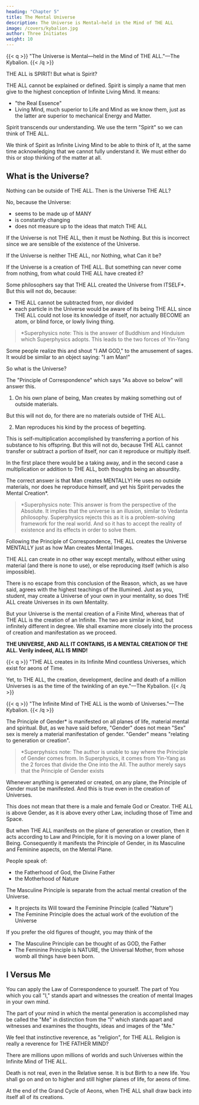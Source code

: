 ```yaml
---
heading: "Chapter 5"
title: The Mental Universe
description: The Universe is Mental—held in the Mind of THE ALL
image: /covers/kybalion.jpg
author: Three Initiates
weight: 10
---
```



{{< q >}}
"The Universe is Mental—held in the Mind of THE ALL."—The Kybalion.
{{< /q >}}


THE ALL is SPIRIT! But what is Spirit? 

<!-- This question cannot be answered, for the reason that its definition is practically that of  -->

THE ALL cannot be explained or defined. Spirit is simply a name that men give to the highest conception of Infinite Living Mind. It means:
- "the Real Essence"
- Living Mind, much superior to Life and Mind as we know them, just as the latter are superior to mechanical Energy and Matter. 

Spirit transcends our understanding. We use the term "Spirit" so we can think of THE ALL. 

<!-- For the purposes of thought and understanding, we are justified in  -->

We think of Spirit as Infinite Living Mind to be able to think of It, at the same time acknowledging that we cannot fully understand it. We must either do this or stop thinking of the matter at all.


## What is the Universe? 

Nothing can be outside of THE ALL. Then is the Universe THE ALL? 

No, because the Universe:
- seems to be made up of MANY
- is constantly changing
- does not measure up to the ideas that match THE ALL

If the Universe is not THE ALL, then it must be Nothing. But this is incorrect since we are sensible of the existence of the Universe. 

If the Universe is neither THE ALL, nor Nothing, what Can it be?

If the Universe<!--  exists at all, or seems to exist, it must proceed in some way from THE ALL—it must be --> is a creation of THE ALL. But something can never come from nothing, from what could THE ALL have created it?

Some philosophers say that THE ALL created the Universe from ITSELF*. But this will not do, because:
- THE ALL cannot be subtracted from, nor divided
- each particle in the Universe would be aware of its being THE ALL since THE ALL could not lose its knowledge of itself, nor actually BECOME an atom, or blind force, or lowly living thing.


> *Superphysics note: This is the answer of Buddhism and Hinduism which Superphysics adopts. This leads to the two forces of Yin-Yang




Some people realize this and shout <!--  men, indeed, realizing that THE ALL is indeed ALL, and also recognizing that they, the men, existed, have jumped to the conclusion that they and THE ALL were identical, and they have filled the air with shouts of --> "I AM GOD," to the amusement of sages. It would be similar to an object saying: "I am Man!"

So what is the Universe?

<!-- , if it be not THE ALL, not yet created by THE ALL having separated itself into fragments? What else can it be— of what else can it be made? This is the great question. Let us examine it carefully. We find here that  -->

The "Principle of Correspondence" which says "As above so below" will answer this. <!--  may be pressed into service at this point. Let us endeavor to get a glimpse of the workings on higher planes by examining those on our own. The Principle of Correspondence must apply to this as well as to other problems. -->

1. On his own plane of being, Man creates by making something out of outside materials. 

But this will not do, for there are no materials outside of THE ALL. 

2. Man reproduces his kind by the process of begetting.

This is self-multiplication accomplished by transferring a portion of his substance to his offspring. But this will not do, because THE ALL cannot transfer or subtract a portion of itself, nor can it reproduce or multiply itself.

In the first place there would be a taking away, and in the second case a multiplication or addition to THE ALL, both thoughts being an absurdity. 


The correct answer is that Man creates MENTALLY! He uses no outside materials, nor does he reproduce himself, and yet his Spirit pervades the Mental Creation*.

> *Superphysics note: This answer is from the perspective of the Absolute. It implies that the universe is an illusion, similar to Vedanta philosophy. Superphysics rejects this as it is a problem-solving framework for the real world. And so it has to accept the reality of existence and its effects in order to solve them. 


Following the Principle of Correspondence, THE ALL creates the Universe MENTALLY just as how Man creates Mental Images. <!-- And, here is where the report of Reason tallies precisely with the report of the Illumined, as shown by their teachings and writings. Such are the teachings of the Wise Men. Such was the Teaching of Hermes. -->

THE ALL can create in no other way except mentally, without either using material (and there is none to use), or else reproducing itself (which is also impossible). 

There is no escape from this conclusion of the Reason, which, as we have said, agrees with the highest teachings of the Illumined. Just as you, student, may create a Universe of your own in your mentality, so does THE ALL create Universes in its own Mentality. 

But your Universe is the mental creation of a Finite Mind, whereas that of THE ALL is the creation of an Infinite. The two are similar in kind, but infinitely different in degree. We shall examine more closely into the process of creation and manifestation as we proceed. 

**THE UNIVERSE, AND ALL IT CONTAINS, IS A MENTAL CREATION OF THE ALL. Verily indeed, ALL IS MIND!**


{{< q >}}
"THE ALL creates in its Infinite Mind countless Universes, which exist for aeons of Time. 

Yet, to THE ALL, the creation, development, decline and death of a million Universes is as the time of the twinkling of an eye."—The Kybalion.
{{< /q >}}


{{< q >}}
"The Infinite Mind of THE ALL is the womb of Universes."—The Kybalion.
{{< /q >}}


The Principle of Gender* is manifested on all planes of life, material mental and spiritual. But, as we have said before, "Gender" does not mean "Sex" sex is merely a material manifestation of gender. "Gender" means "relating to generation or creation". 

> *Superpyhsics note: The author is unable to say where the Principle of Gender comes from. In Superphysics, it comes from Yin-Yang as the 2 forces that divide the One into the All. The author merely says that the Principle of Gender exists



Whenever anything is generated or created, on any plane, the Principle of Gender must be manifested. And this is true even in the creation of Universes.

This does not mean that there is a male and female God or Creator. <!-- That idea is merely a distortion of the ancient teachings on the subject. The true teaching is that --> THE ALL is above Gender, as it is above every other Law, including those of Time and Space. <!-- It is the Law, from which the Laws proceed, and it is not subject to them.  -->

But when THE ALL manifests on the plane of generation or creation, then it acts according to Law and Principle, for it is moving on a lower plane of Being. Consequently it manifests the Principle of Gender, in its Masculine and Feminine aspects, on the Mental Plane.

<!-- This idea may seem startling to some of you who hear it for the first time, but you have all really passively accepted it in your everyday conceptions.  -->

People speak of:
- the Fatherhood of God, the Divine Father
- the Motherhood of Nature

<!-- But, the Hermetic teaching does not imply a real duality—THE ALL is ONE—the Two Aspects are merely aspects of manifestation. The teaching is that  -->

The Masculine Principle is separate from the actual mental creation of the Universe. 
- It projects its Will toward the Feminine Principle (called "Nature")
- The Feminine Principle does the actual work of the evolution of the Universe

<!-- , from simple "centers of activity" on to man, and then on and on still higher, all according to well-established and firmly enforced Laws of Nature.  -->

If you prefer the old figures of thought, you may think of the 

- The Masculine Principle can be thought of as GOD, the Father
- The Feminine Principle is NATURE, the Universal Mother, from whose womb all things have been born. 

<!-- This is more than a mere poetic figure of speech—it is an idea of the actual process of the creation of the Universe. But always remember, that THE ALL is but One, and that in its Infinite Mind the Universe is generated, created and exists. -->

<!-- It may help you to get the proper idea, if you will apply  to yourself, and your own mind. You know that t -->


## I Versus Me

You can apply the Law of Correspondence to yourself. The part of You which you call "I," stands apart and witnesses the creation of mental Images in your own mind. 

The part of your mind in which the mental generation is accomplished may be called the "Me" in distinction from the "I" which stands apart and witnesses and examines the thoughts, ideas and images of the "Me." <!-- "As above, so below," remember, and the phenomena of one plane may be employed to solve the riddles of higher or lower planes. -->

We feel that instinctive reverence, as "religion", for THE ALL. Religion is really a reverence for THE FATHER MIND? 

<!-- When you consider the works and wonders of Nature, you are overcome with a mighty feeling which has its roots away down in your inmost being? It is the MOTHER MIND that you are pressing close up to, like a babe to the breast. -->

<!-- Do not make the mistake of supposing that the little world you see around you—the Earth, which is a mere grain of dust in the Universe—is the Universe itself.  -->

There are millions upon millions of worlds and such Universes within the Infinite Mind of THE ALL. 

<!-- Even in our own little solar system, there are regions and planes of life far higher than ours, and beings compared to which we earth-bound mortals are as the slimy life-forms that dwell on the ocean's bed when compared to Man. There are beings with powers and attributes higher than Man has ever dreamed of the gods' possessing.

And yet these beings were once as you, and still lower—and you will be even as they, and still higher, in time, for such is the Destiny of Man as reported by the Illumined. -->

Death is not real, even in the Relative sense. It is but Birth to a new life. You shall go on and on to higher and still higher planes of life, for aeons of time. 

<!-- The Universe is your home, and you shall explore its farthest recesses before the end of Time. You are dwelling in the Infinite Mind of THE ALL, and your possibilities and opportunities are infinite, both in time and space.
 -->
At the end of the Grand Cycle of Aeons, when THE ALL shall draw back into itself all of its creations. <!-- —you will go gladly for you will then be able to know the Whole Truth of being At One with THE ALL. Such is the report of the Illumined—those who have advanced well along The Path. -->

<!-- Rest calm and serene for you are safe and protected by the Infinite Power of the FATHER-MOTHER MIND.

{{< q >}}
"Within the Father-Mother Mind, mortal children are at home."—The Kybalion.
{{< /q >}}

{{< q >}}
"There is not one who is Fatherless, nor Motherless in the Universe."—The Kybalion.
{{< /q >}}
 -->